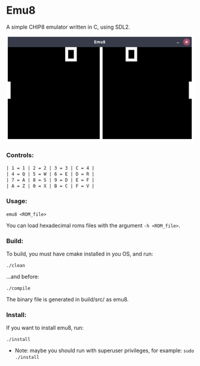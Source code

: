 # Emu8
A simple CHIP8 emulator written in C, using SDL2.

![alt text](screenshot.png "PONG2 ROM")

### Controls:

    | 1 = 1 | 2 = 2 | 3 = 3 | C = 4 |
    | 4 = Q | 5 = W | 6 = E | D = R |
    | 7 = A | 8 = S | 9 = D | E = F |
    | A = Z | 0 = X | B = C | F = V |
    
### Usage:

    emu8 <ROM_file>
    
You can load hexadecimal roms files with the argument ````-h <ROM_file>````.

### Build:

To build, you must have cmake installed in you OS, and run:

    ./clean
  
...and before:

    ./compile
    
The binary file is generated in build/src/ as emu8.
### Install:

If you want to install emu8, run:

    ./install
    
* Note: maybe you should run with superuser privileges, for example: ````sudo ./install````
